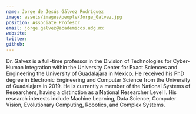 ```yaml
---
name: Jorge de Jesús Gálvez Rodríguez
image: assets/images/people/Jorge_Galvez.jpg
position: Associate Profesor
email: jorge.galvez@academicos.udg.mx
website: 
twitter: 
github: 
---
```


Dr. Galvez is a full-time professor in the Division of Technologies for Cyber-Human Integration within the University Center for Exact Sciences and Engineering the University of Guadalajara in Mexico. He received his PhD degree in Electronic Engineering and Computer Science from the University of Guadalajara in 2019. He is currently a member of the National Systems of Researchers, having a distinction as a National Researcher Level I. His research interests include Machine Learning, Data Science, Computer Vision, Evolutionary Computing, Robotics, and Complex Systems.
